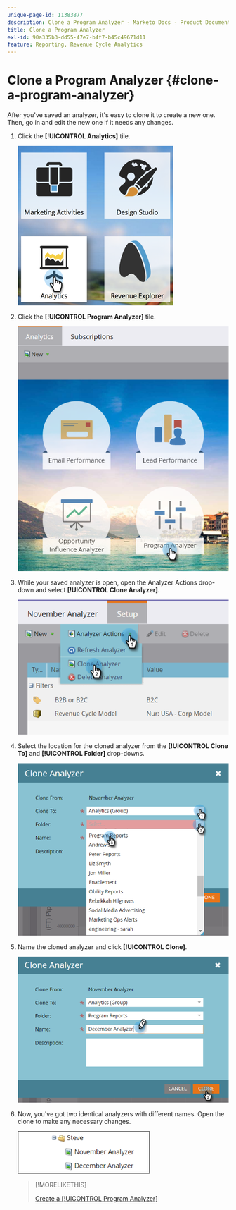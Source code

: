 ```yaml
---
unique-page-id: 11383877
description: Clone a Program Analyzer - Marketo Docs - Product Documentation
title: Clone a Program Analyzer
exl-id: 90a335b3-dd55-47e7-b4f7-b45c49671d11
feature: Reporting, Revenue Cycle Analytics
---
```

# Clone a Program Analyzer {#clone-a-program-analyzer}

After you've saved an analyzer, it's easy to clone it to create a new one. Then, go in and edit the new one if it needs any changes.

1. Click the **[!UICONTROL Analytics]** tile.

   ![](assets/2017-05-01-08-20-37.png)

1. Click the **[!UICONTROL Program Analyzer]** tile.

   ![](assets/program-analyzer-icon-hand.png)

1. While your saved analyzer is open, open the Analyzer Actions drop-down and select **[!UICONTROL Clone Analyzer]**.

   ![](assets/image2016-10-31-16-3a12-3a6.png)

1. Select the location for the cloned analyzer from the **[!UICONTROL Clone To]** and **[!UICONTROL Folder]** drop-downs.

   ![](assets/image2016-10-31-16-3a13-3a42.png)

1. Name the cloned analyzer and click **[!UICONTROL Clone]**.

   ![](assets/image2016-10-31-16-3a15-3a15.png)

1. Now, you've got two identical analyzers with different names. Open the clone to make any necessary changes.

   ![](assets/image2016-10-31-16-3a17-3a11.png)

   >[!MORELIKETHIS]
   >
   >[Create a [!UICONTROL Program Analyzer]](/help/marketo/product-docs/reporting/revenue-cycle-analytics/program-analytics/create-a-program-analyzer.md)
